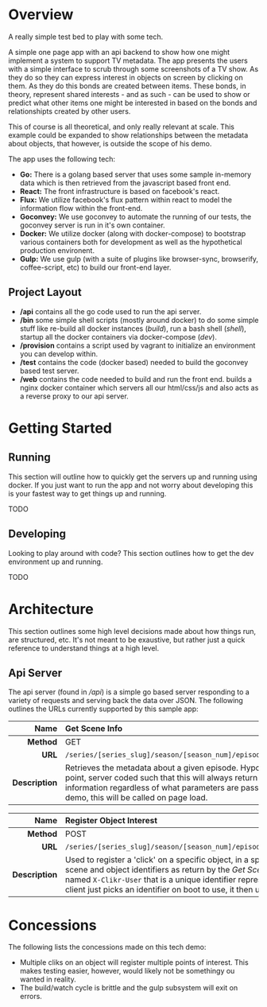 # Overview

A really simple test bed to play with some tech. 

A simple one page app with an api backend to show how one might implement a system to support TV metadata. The app presents the users with a simple interface to scrub through some screenshots of a TV show. As they do so they can express interest in objects on screen by clicking on them. As they do this bonds are created between items. These bonds, in theory, represent shared interests - and as such - can be used to show or predict what other items one might be interested in based on the bonds and relationshipts created by other users.

This of course is all theoretical, and only really relevant at scale. This example could be expanded to show relationships between the metadata about objects, that however, is outside the scope of his demo.

The app uses the following tech:

* **Go:**  There is a golang based server that uses some sample in-memory data which is then retrieved from the javascript based front end. 
* **React:** The front infrastructure is based on facebook's react.
* **Flux:** We utilize facebook's flux pattern within react to model the information flow within the front-end.
* **Goconvey:** We use goconvey to automate the running of our tests, the goconvey server is run in it's own container.
* **Docker:** We utilize docker (along with docker-compose) to bootstrap various containers both for development as well as the hypothetical production environent.
* **Gulp:** We use gulp (with a suite of plugins like browser-sync, browserify, coffee-script, etc) to build our front-end layer.

## Project Layout

* **/api** contains all the go code used to run the api server.
* **/bin** some simple shell scripts (mostly around docker) to do some simple stuff like re-build all docker instances (_build_), run a bash shell (_shell_), startup all the docker containers via docker-compose (_dev_).
* **/provision** contains a script used by vagrant to initialize an environment you can develop within.
* **/test** contains the code (docker based) needed to build the goconvey based test server.
* **/web** contains the code needed to build and run the front end. builds a nginx docker container which servers all our html/css/js and also acts as a reverse proxy to our api server.

# Getting Started

## Running

This section will outline how to quickly get the servers up and running using docker. If you just want to run the app and not worry about developing this is your fastest way to get things up and running.

TODO

## Developing

Looking to play around with code? This section outlines how to get the dev environment up and running. 

TODO

# Architecture

This section outlines some high level decisions made about how things run, are structured, etc. It's not meant to be exaustive, but rather just a quick reference to understand things at a high level.

## Api Server

The api server (found in _/api_) is a simple go based server responding to a variety of requests and serving back the data over JSON. The following outlines the URLs currently supported by this sample app:


| **Name** | Get Scene Info |
|------------:|:-----|
| **Method** | GET |
| **URL** | `/series/[series_slug]/season/[season_num]/episode/[episode_num]` |
| **Description** | Retrieves the metadata about a given episode. Hypothetical at this point, server coded such that this will always return the same information regardless of what parameters are passed in. For this demo, this will be called on page load. |

| **Name** | Register Object Interest |
|------------:|:-----|
| **Method** | POST |
| **URL** | `/series/[series_slug]/season/[season_num]/episode/[episode_num]/scene/[scene_id]/object/[object_id]` |
| **Description** | Used to register a 'click' on a specific object, in a specific scene. The scene_id and object_id must be valid scene and object identifiers as return by the _Get Scene Info_ call. This call must include a Http header named `X-Clikr-User` that is a unique identifier representing the user who made this call. For this demo the client just picks an identifier on boot to use, it then uses this to tie information together between calls.|

# Concessions

The following lists the concessions made on this tech demo:

* Multiple cliks on an object will register multiple points of interest. This makes testing easier, however, would likely not be somethingy ou wanted in reality. 
* The build/watch cycle is brittle and the gulp subsystem will exit on errors.
